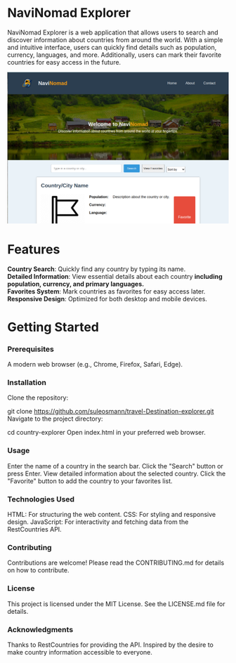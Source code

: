 # NaviNomad Explorer
NaviNomad Explorer is a web application that allows users to search and discover information about countries from around the world. With a simple and intuitive interface, users can quickly find details such as population, currency, languages, and more. Additionally, users can mark their favorite countries for easy access in the future.

![screenshot of the site](./images/image.png)

# Features
**Country Search**: Quickly find any country by typing its name.  
**Detailed Information**: View essential details about each country  **including population, currency, and primary languages.**  
**Favorites System**: Mark countries as favorites for easy access later.  
**Responsive Design**: Optimized for both desktop and mobile devices.  
# Getting Started
### Prerequisites
A modern web browser (e.g., Chrome, Firefox, Safari, Edge).
### Installation
Clone the repository:

git clone https://github.com/suleosmann/travel-Destination-explorer.git
Navigate to the project directory:

cd country-explorer
Open index.html in your preferred web browser.
### Usage
Enter the name of a country in the search bar.
Click the "Search" button or press Enter.
View detailed information about the selected country.
Click the "Favorite" button to add the country to your favorites list.
### Technologies Used
HTML: For structuring the web content.
CSS: For styling and responsive design.
JavaScript: For interactivity and fetching data from the RestCountries API.
### Contributing
Contributions are welcome! Please read the CONTRIBUTING.md for details on how to contribute.

### License
This project is licensed under the MIT License. See the LICENSE.md file for details.

### Acknowledgments
Thanks to RestCountries for providing the API.
Inspired by the desire to make country information accessible to everyone.
